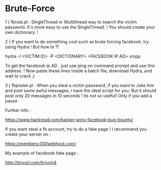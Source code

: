 # Brute-Force

1 ) fbrute.pl : SingleThread or Multithread way to search the victim password. It's more easy to use the SingleThread. ! 
You should create your own dictionary. !


2 ) If you want to do something cool such as brute forcing facebook, try using Hydra ! But how to ?! 

hydra -l \<VICTIM ID\> -P \<DICTIONARY\> \<FACEBOOK IP AD\> xmpp

To get the facebook ip AD , just use ping on command prompt and use this address. ! 
Now paste these lines inside a batch file, download Hydra, and wait to crack ;)


3 ) fbposter.pl : When you steal a victim password, if you want to Joke him and post some awful messages, i have the ideal script for you. But it should post only 20 messages in 10 seconds ! Its not so useful! Only if you add a pause


Further info : 

https://www.hackread.com/hacker-wins-facebook-bug-bounty/

If you want steal a fb account, try to do a fake page ! 
I recommend you create your server on :

https://members.000webhost.com/

My example of facebook fake page :

http://tinyurl.com/hrjuyh4


